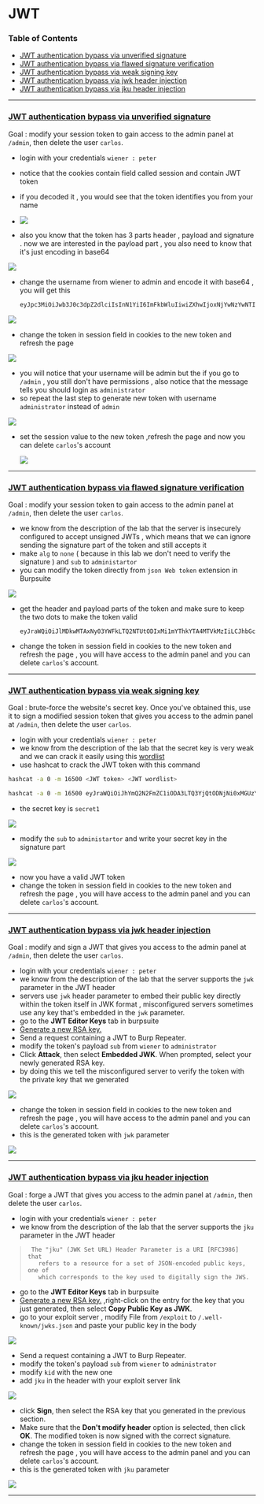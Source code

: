 # JWT



### Table of Contents

- [JWT authentication bypass via unverified signature](#JWT-authentication-bypass-via-unverified-signature)
- [JWT authentication bypass via flawed signature verification](#JWT-authentication-bypass-via-flawed-signature-verification)
- [JWT authentication bypass via weak signing key](#JWT-authentication-bypass-via-weak-signing-key)
- [JWT authentication bypass via jwk header injection](#JWT-authentication-bypass-via-jwk-header-injection)
- [JWT authentication bypass via jku header injection](#JWT-authentication-bypass-via-jku-header-injection)

---



### [JWT authentication bypass via unverified signature](https://portswigger.net/web-security/jwt/lab-jwt-authentication-bypass-via-unverified-signature)

Goal : modify your session token to gain access to the admin panel at `/admin`, then delete the user `carlos`.

- login with your credentials `wiener : peter` 
- notice that the cookies contain field called session and contain JWT token
- if you decoded it , you would see that the token identifies you from your name
- ![](.\jwt_img\1_1.png)



- also you know that the token has 3 parts header , payload and signature . now we are interested in the payload part , you also need to know that it's just encoding in base64

![](.\jwt_img\1_2.png)



- change the username from wiener to admin and encode it with base64 , you will get this 
  ```js
  eyJpc3MiOiJwb3J0c3dpZ2dlciIsInN1YiI6ImFkbWluIiwiZXhwIjoxNjYwNzYwNTIzfQ
  ```

![](.\jwt_img\1_3.png)



- change the token in session field in cookies to the new token and refresh the page

![](.\jwt_img\1_4.png)



- you will notice that your username will be admin but the if you go to `/admin` , you still don't have permissions , also notice that the message tells you should login as `administrator` 
- so repeat the last step to generate new token with username `administrator` instead of `admin`

![](.\jwt_img\1_5.png)



- set the session value to the new token ,refresh the page and now you can delete `carlos`'s account

  ![](.\jwt_img\1_6.png)







------





### [JWT authentication bypass via flawed signature verification](https://portswigger.net/web-security/jwt/lab-jwt-authentication-bypass-via-flawed-signature-verification)

Goal : modify your session token to gain access to the admin panel at `/admin`, then delete the user `carlos`.



- we know from the description of the lab that the server is insecurely configured to accept unsigned JWTs , which means that we can ignore sending the signature part of the token and still accepts it 
- make `alg` to `none` ( because in this lab we don't need to verify the signature ) and `sub` to `administartor`
- you can modify the token directly from `json Web token` extension in Burpsuite

![](.\jwt_img\2_1.png)



- get the header and payload parts of the token and make sure to keep the two dots to make the token valid 
  ```
  eyJraWQiOiJlMDkwMTAxNy03YWFkLTQ2NTUtODIxMi1mYThkYTA4MTVkMzIiLCJhbGciOiJub25lIn0.eyJpc3MiOiJwb3J0c3dpZ2dlciIsInN1YiI6ImFkbWluaXN0cmF0b3IiLCJleHAiOjE2NjA3NzA3NDZ9.  
  ```

  

- change the token in session field in cookies to the new token and refresh the page , you will have access to the admin panel and you can delete `carlos`'s account.



------





### [JWT authentication bypass via weak signing key](https://portswigger.net/web-security/jwt/lab-jwt-authentication-bypass-via-weak-signing-key)

Goal : brute-force the website's secret key. Once you've obtained this, use it to sign a modified session token that gives you access to the admin panel at `/admin`, then delete the user `carlos`.



- login with your credentials `wiener : peter` 
- we know from the description of the lab that the secret key is very weak and we can crack it easily using this [wordlist](https://github.com/wallarm/jwt-secrets/blob/master/jwt.secrets.list)
- use hashcat to crack the JWT token with this command

```bash
hashcat -a 0 -m 16500 <JWT token> <JWT wordlist>
```



```bash
hashcat -a 0 -m 16500 eyJraWQiOiJhYmQ2N2FmZC1iODA3LTQ3YjQtODNjNi0xMGUzYTY5NDAyMGEiLCJhbGciOiJIUzI1NiJ9.eyJpc3MiOiJwb3J0c3dpZ2dlciIsInN1YiI6IndpZW5lciIsImV4cCI6MTY2MDgyNzA5NX0.MLBUFpTVqW9-8Zp9T1c0LhR_vioClp1L9IAYSd8tafE jwt.secrets.txt

```



- the secret key is `secret1`

![](.\jwt_img\3_1.png)



- modify  the `sub` to `administartor` and write your secret key in the signature part

![](.\jwt_img\3_2.png)





- now you have a valid JWT token 
- change the token in session field in cookies to the new token and refresh the page , you will have access to the admin panel and you can delete `carlos`'s account.



------





### [JWT authentication bypass via jwk header injection](https://portswigger.net/web-security/jwt/lab-jwt-authentication-bypass-via-jwk-header-injection)

Goal :  modify and sign a JWT that gives you access to the admin panel at `/admin`, then delete the user `carlos`.

- login with your credentials `wiener : peter` 
- we know from the description of the lab that the server supports the `jwk` parameter in the JWT header 
- servers  use `jwk` header parameter to embed their public key directly within the token itself in JWK format , misconfigured servers sometimes use any key that's embedded in the `jwk` parameter.
- go to the **JWT Editor Keys** tab in burpsuite
- [Generate a new RSA key.](https://portswigger.net/web-security/jwt/working-with-jwts-in-burp-suite#adding-new-signing-keys)
- Send a request containing a JWT to Burp Repeater.
- modify the token's payload `sub` from `wiener`  to  `administrator`
- Click **Attack**, then select **Embedded JWK**. When prompted, select your newly generated RSA key.
- by doing this we tell the misconfigured server to verify the token with the private key that we generated



![](.\jwt_img\4_1.png)





- change the token in session field in cookies to the new token and refresh the page , you will have access to the admin panel and you can delete `carlos`'s account.
- this is the generated token with `jwk` parameter

![](.\jwt_img\4_2.png)









------



###  [JWT authentication bypass via jku header injection](https://portswigger.net/web-security/jwt/lab-jwt-authentication-bypass-via-jku-header-injection)

Goal : forge a JWT that gives you access to the admin panel at `/admin`, then delete the user `carlos`.



- login with your credentials `wiener : peter` 
- we know from the description of the lab that the server supports the `jku ` parameter in the JWT header 

> ```
>  The "jku" (JWK Set URL) Header Parameter is a URI [RFC3986] that
>    refers to a resource for a set of JSON-encoded public keys, one of
>    which corresponds to the key used to digitally sign the JWS.
> ```



- go to the **JWT Editor Keys** tab in burpsuite
- [Generate a new RSA key.](https://portswigger.net/web-security/jwt/working-with-jwts-in-burp-suite#adding-new-signing-keys)  ,right-click on the entry for the key that you just generated, then select **Copy Public Key as JWK**.
- go to your exploit server , modify File from `/exploit` to `/.well-known/jwks.json` and paste your public key in the body

![](.\jwt_img\5_1.png)

- Send a request containing a JWT to Burp Repeater.
- modify the token's payload `sub` from `wiener`  to  `administrator`
- modify `kid` with the new one 
- add `jku` in the header with your exploit server link 

<img src=".\jwt_img\5_2.png"  />



-  click **Sign**, then select the RSA key that you generated in the previous section.
- Make sure that the **Don't modify header** option is selected, then click **OK**. The modified token is now signed with the correct signature.
- change the token in session field in cookies to the new token and refresh the page , you will have access to the admin panel and you can delete `carlos`'s account.
- this is the generated token with `jku` parameter

![](C:\Users\dell\Desktop\jwt_img\5_3.png)





------





